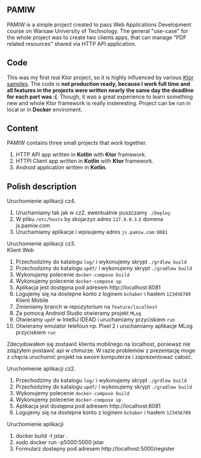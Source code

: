 ## PAMIW
PAMIW is a simple project created to pass Web Applications Development course on Warsaw University of Technology. The general "use-case" for the whole project was to create two clients apps, that can manage "PDF related resources" shared via HTTP API application.

## Code
This was my first real Ktor project, so it is highly influenced by various [Ktor samples](https://github.com/ktorio/ktor-samples). The code is **not production ready, because I work full time and all features in the projects were written nearly the same day the deadline for each part was :(**. Though, it was a great experience to learn something new and whole Ktor framework is really insteresting. Project can be run in local or in **Docker** enviroment. 

## Content
PAMIW contains three small projects that work together.
1. HTTP API app written in **Kotlin** with **Ktor** framework.
2. HTTPI Client app written in **Kotlin** with **Ktor** framework.
3. Android application written in **Kotlin**.

## Polish description

Uruchomienie aplikacji cz4.
1. Uruchamiamy tak jak w cz2. ewentualnie puszczamy `./Deploy`
2. W pliku `/etc/hosts` by skojarzyc adres `127.0.0.1` z domena js.pamiw.com
3. Uruchamiamy aplikacje i wpisujemy adres `js.pamiw.com:8081`

Uruchomienie aplikacji cz3.  
Klient Web
1. Przechodzimy do katalogu `log/` i wykonujemy skrypt `./grdlew build`
2. Przechodzimy do katalogu `updf/` i wykonujemy skrypt `./gradlew build`
3. Wykonujemy polecenie `docker-compose build`
4. Wykonujemy polecenie `docker-compose up`
5. Aplikacja jest dostępna pod adresem http://localhost:8081
6. Logujemy się na dostepne konto z loginem `bchaber` i hasłem `123456789`  
Klient Mobile
1. Zmieniamy branch w repozytorium na `feature/localhost`
2. Za pomocą Android Studio otwieramy projekt `MLog`
3. Otwieramy `updf` w IntelliJ IDEAD i uruchamiamy przyciskiem `run`
4. Otwieramy emulator telefoun np. Pixel 2 i uruchamiamy aplikacje MLog przyciskiem `run`

Zdecydowałem się zostawić klienta mobilnego na localhost, ponieważ nie zdążyłem postawić api w chmurze. W razie problemów z prezentację moge z chęcia uruchomić projekt na swoim komputerze i zaprezentować całość.

Uruchomienie aplikacji cz2.
1. Przechodzimy do katalogu `log/` i wykonujemy skrypt `./grdlew build`
2. Przechodzimy do katalogu `updf/` i wykonujemy skrypt `./gradlew build`
3. Wykonujemy polecenie `docker-compose build`
4. Wykonujemy polecenie `docker-compose up`
5. Aplikacja jest dostępna pod adresem http://localhost:8081
6. Logujemy się na dostepne konto z loginem `bchaber` i hasłem `123456789`
  
Uruchomienie aplikacji
1. docker build -t jstar .
2. sudo docker run -p5000:5000 jstar
3. Formularz dostepny pod adresem http://localhost:5000/register
